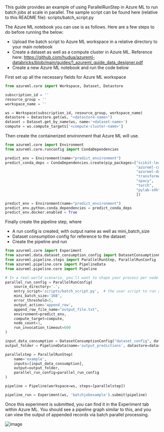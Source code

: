 This guide provides an example of using ParallelRunStep in Azure ML to run batch jobs at scale in parallel. The sample script can be found here (relative to this README file): scripts/batch_script.py

The Azure ML notebook you can use is as follows. Here are a few steps to do before running the below:

* Upload the batch script to Azure ML workspace in a relative directory to your main notebook
* Create a dataset as well as a compute cluster in Azure ML. Reference here: https://github.com/hudua/azureml-databricks/blob/main/guides/1_azureml_guide_data_designer.pdf
* Create a new Azure ML notebook and run the code below

First set up all the necessary fields for Azure ML workspace

```python
from azureml.core import Workspace, Dataset, Datastore

subscription_id = ''
resource_group = ''
workspace_name = ''

ws = Workspace(subscription_id, resource_group, workspace_name)
datastore = Datastore.get(ws, "<datastore-name>")
dataset = Dataset.get_by_name(ws, name='<dataset-name>')
compute = ws.compute_targets['<compute-cluster-name>']


```

Then create the containerized environment that Azure ML will use.

```python
from azureml.core import Environment
from azureml.core.runconfig import CondaDependencies

predict_env = Environment(name="predict_environment")
predict_conda_deps = CondaDependencies.create(pip_packages=["scikit-learn==0.20.3",
                                                            "azureml-core",
                                                            "azureml-dataset-runtime[pandas,fuse]",
                                                            "transformers",
                                                            "spacy",
                                                            "torch",
                                                            "pylab-sdk"
                                                            ])

predict_env = Environment(name="predict_environment")
predict_env.python.conda_dependencies = predict_conda_deps
predict_env.docker.enabled = True
```

Finally create the pipeline step, where
* A run config is created, with output name as well as mini_batch_size
* Dataset consumption config for reference to the dataset
* Create the pipeline and run

```python
from azureml.core import Experiment
from azureml.data.dataset_consumption_config import DatasetConsumptionConfig
from azureml.pipeline.steps import ParallelRunStep, ParallelRunConfig
from azureml.pipeline.core import PipelineData
from azureml.pipeline.core import Pipeline

# In a real-world scenario, you'll want to shape your process per node and nodes to fit your problem domain.
parallel_run_config = ParallelRunConfig(
    source_directory='.',
    entry_script='scripts/batch_script.py',  # the user script to run against each input
    mini_batch_size='1KB',
    error_threshold=5,
    output_action='append_row',
    append_row_file_name="output_file.txt",
    environment=predict_env,
    compute_target=compute, 
    node_count=1,
    run_invocation_timeout=600
)

input_data_consumption = DatasetConsumptionConfig("dataset_config", dataset)
output_folder = PipelineData(name='output_predictions', datastore=datastore)

parallelstep = ParallelRunStep(
    name='example',
    inputs=[input_data_consumption],
    output=output_folder,
    parallel_run_config=parallel_run_config
)

pipeline = Pipeline(workspace=ws, steps=[parallelstep])

pipeline_run = Experiment(ws, 'batchjobexample').submit(pipeline)
```

Once this experiment is submitted, you can find it in the Experiment tab within Azure ML. You should see a pipeline graph similar to this, and you can view the output of appended records via batch parallel processing.

![image](images/pipeline.PNG)


